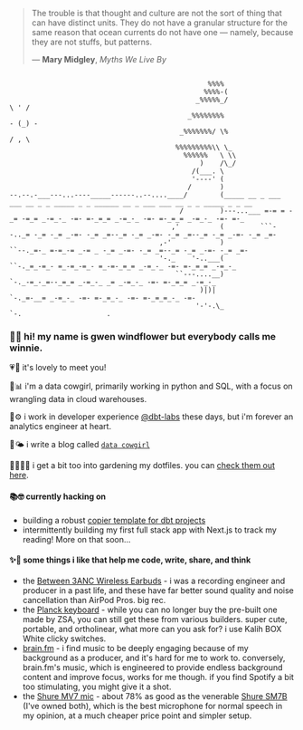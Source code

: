 > The trouble is that thought and culture are not the sort of thing that can have distinct units. 
> They do not have a granular structure for the same reason that ocean currents do not have one — namely, because they are not stuffs, but patterns.
>
> — **Mary Midgley**, _Myths We Live By_
```shell
                            
                                                 %%%%
                                                %%%%-(
                                              _%%%%%_/                        \ ' /
                                            _%%%%%%%%                        - (_) -
                                          _%%%%%%%/ \%                        / , \
                                         %%%%%%%%%\\ \_
                                           %%%%%%   \ \\
                                               )    /\_/
                                             /(___. \
                                             '----' (
                                            /       )
--.--.-___---...----_____------..--....____/        (_____ __ _ ___ ___ __ _ _ _____ _ _ ______ __ _ ___ ___ __ _ _ _____ _ _ __
                                          /         )---...___ =-= = -_= -=_= _-=_-_ -=- =-_=_= _-=_-_ -=- =-_=_= _-=_-_ -=- =-_
                                        ,'          (         ```--.._= -_= -_= _-=- -_= _=--_= -_= _-=- -_= _=--_= -_= _-=- -_= _=-
                                     ,-'            )                 ``--._=-_ =-=_-= _-= _ -_= _-=- -_= _=--_= -_= _-=- -_= _=-
                                     '-._    '-..___(                       ``-._=_-=_- =_-=_-=_- =_-=-_=_= _-=_-_ -=- =-_=_= _-=_-_ 
                                         ``---....__)                            `-._-=_-_=--_=_= _-=_-_ _= _-=_-_ -=- =-_=_= _-=_-_ 
                                               )|)|                                  `-._=-__= _-=_-_ -=- =-_=_-_ -=- =-_=_=_-_ -=- 
                                              '-'-.\_                                    `-.                     .                                                               
```
### 👋🌻 hi! my name is gwen windflower but everybody calls me winnie.

💗🤗 it's lovely to meet you!

🤠📊 i'm a data cowgirl, primarily working in python and SQL, with a focus on wrangling data in cloud warehouses.

🍊⚙️ i work in developer experience [@dbt-labs](https://github.com/dbt-labs) these days, but i'm forever an analytics engineer at heart.

🌱🌤️ i write a blog called [`data cowgirl`](https://datacowgirl.sh)

👩🏻‍🌾📝 i get a bit too into gardening my dotfiles. you can [check them out here](https://github.com/gwenwindflower/charm-school).

#### 📚🤓 currently hacking on
- building a robust [copier template for dbt projects](https://github.com/gwenwindflower/copier-dbt)
- intermittently building my first full stack app with Next.js to track my reading! More on that soon...

#### ✨🌸 some things i like that help me code, write, share, and think
- the [Between 3ANC Wireless Earbuds](https://www.status.co/products/between-3anc) - i was a recording engineer and producer in a past life, and these have far better sound quality and noise cancellation than AirPod Pros. big rec.
- the [Planck keyboard](https://blog.zsa.io/2307-goodbye-planck-ez/) - while you can no longer buy the pre-built one made by ZSA, you can still get these from various builders. super cute, portable, and ortholinear, what more can you ask for? i use Kalih BOX White clicky switches.
- [brain.fm](https://www.brain.fm/) - i find music to be deeply engaging because of my background as a producer, and it's hard for me to work to. conversely, brain.fm's music, which is engineered to provide endless background content and improve focus, works for me though. if you find Spotify a bit too stimulating, you might give it a shot.
- the [Shure MV7 mic](https://www.shure.com/en-US/products/microphones/mv7) - about 78% as good as the venerable [Shure SM7B](https://en.wikipedia.org/wiki/Shure_SM7) (I've owned both), which is the best microphone for normal speech in my opinion, at a much cheaper price point and simpler setup.
